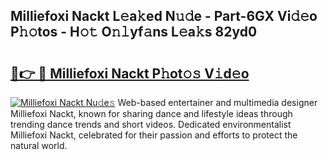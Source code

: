## Milliefoxi Nackt L𝚎a𝚔ed N𝚞𝚍e - Part-6GX Vi𝚍𝚎o P𝚑𝚘tos - H𝚘𝚝 O𝚗𝚕yf𝚊ns L𝚎a𝚔s 82yd0

# <h2><a href="http://kfe82rb.oniu.top/?m=Milliefoxi+Nackt">🔗👉 🔴 Milliefoxi Nackt P𝚑ot𝚘𝚜 V𝚒d𝚎o</a></h2>

[![Milliefoxi Nackt Nu𝚍e𝚜](https://i.imgur.com/0qMVB7G.gif)](http://kfe82rb.oniu.top/?m=Milliefoxi+Nackt)
Web-based entertainer and multimedia designer Milliefoxi Nackt, known for sharing dance and lifestyle ideas through trending dance trends and short videos. Dedicated environmentalist Milliefoxi Nackt, celebrated for their passion and efforts to protect the natural world.  
